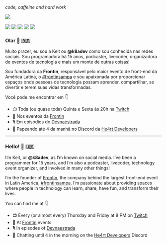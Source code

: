 _code, caffeine and hard work_ 

[![](https://wakatime.com/badge/user/158e6288-78a1-497a-8a2a-984f5b07d3a7.svg?style=for-the-badge)](https://wakatime.com/@158e6288-78a1-497a-8a2a-984f5b07d3a7)
<br />
<br />
[![](https://img.shields.io/badge/Twitch-9146FF?style=for-the-badge&logo=twitch&logoColor=white)](https://twitch.tv/frontintech)
[![](https://img.shields.io/badge/Twitter-1DA1F2?style=for-the-badge&logo=twitter&logoColor=white)](https://www.twitter.com/k8adev)
[![](https://img.shields.io/badge/Instagram-E4405F?style=for-the-badge&logo=instagram&logoColor=white)](https://www.instagram.com/k8adev)
[![](https://img.shields.io/badge/LinkedIn-0077B5?style=for-the-badge&logo=linkedin&logoColor=white)](https://www.linkedin.com/in/keitoliveira)
[![](https://img.shields.io/badge/dev.to-0A0A0A?style=for-the-badge&logo=dev.to&logoColor=white)](https://dev.to/k8adev)

### Olar 👋 🇧🇷

Muito prazer, eu sou a Keit ou **@k8adev** como sou conhecida nas redes sociais. Sou programadora há 15 anos, podcaster, livecoder, organizadora de eventos de tecnologia e mais um monte de outras coisas!

Sou fundadora da **Frontin**, responsável pelo maior evento de front-end da América Latina, o [#frontinsampa](https://evento.frontinsampa.com.br) e sou apaixonada por proporcionar espaços onde pessoas de tecnologia possam aprender, compartilhar, se divertir e terem suas vidas transformadas.

Você pode me encontrar em 👇

- 📺 Toda (ou quase toda) Quinta e Sexta às 20h na [Twitch](https://twitch.tv/frontintech)
- 🎫 Nos eventos da [Frontin](https://frontinsampa.com.br)
- 🎙 Em episódios do [Devnaestrada](https://devnaestrada.com.br)
- 💜 Papeando até 4 da manhã no Discord da [He4rt Developers](https://discord.gg/he4rt)

---

### Hello! 👋 🇺🇸

I’m Keit, or **@k8adev**, as I’m known on social media. I’ve been a programmer for 15 years, and I’m also a podcaster, livecoder, technology event organizer, and involved in many other things!

I’m the founder of [Frontin](https://frontinsampa.com.br), the company behind the largest front-end event in Latin America, [#frontinsampa](https://evento.frontinsampa.com.br). I’m passionate about providing spaces where people in technology can learn, share, have fun, and transform their lives.

You can find me at 👇

- 📺 Every (or almost every) Thursday and Friday at 8 PM on [Twitch](https://twitch.tv/frontintech)
- 🎫 At [Frontin](https://frontinsampa.com.br) events
- 🎙 In episodes of [Devnaestrada](https://devnaestrada.com.br)
- 💜 Chatting until 4 in the morning on the [He4rt Developers](https://discord.gg/he4rt) Discord
